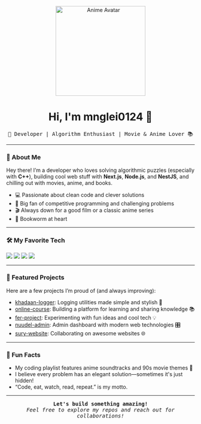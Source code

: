 <p align="center">
  <img src="https://user-images.githubusercontent.com/blurredfaceimage1.png" alt="Anime Avatar" width="240" />
</p>

<h1 align="center">Hi, I'm mnglei0124 👋</h1>

<p align="center">
  <samp>
    🍿 Developer | Algorithm Enthusiast | Movie & Anime Lover 📚
  </samp>
</p>

---

### 🚀 About Me

Hey there! I’m a developer who loves solving algorithmic puzzles (especially with **C++**), building cool web stuff with **Next.js**, **Node.js**, and **NestJS**, and chilling out with movies, anime, and books.

- 💻 Passionate about clean code and clever solutions
- 🧩 Big fan of competitive programming and challenging problems
- 🎬 Always down for a good film or a classic anime series
- 📖 Bookworm at heart

---

### 🛠️ My Favorite Tech

<img src="https://img.shields.io/badge/C++-00599C?style=for-the-badge&logo=cplusplus&logoColor=white"/>
<img src="https://img.shields.io/badge/Next.js-000000?style=for-the-badge&logo=nextdotjs&logoColor=white"/>
<img src="https://img.shields.io/badge/Node.js-339933?style=for-the-badge&logo=nodedotjs&logoColor=white"/>
<img src="https://img.shields.io/badge/NestJS-E0234E?style=for-the-badge&logo=nestjs&logoColor=white"/>

---

### 🌟 Featured Projects

Here are a few projects I’m proud of (and always improving):

- [khadaan-logger](https://github.com/mnglei0124/khadaan-logger): Logging utilities made simple and stylish 📝
- [online-course](https://github.com/mnglei0124/online-course): Building a platform for learning and sharing knowledge 📚
- [fer-project](https://github.com/mnglei0124/fer-project): Experimenting with fun ideas and cool tech 💡
- [nuudel-admin](https://github.com/mnglei0124/nuudel-admin): Admin dashboard with modern web technologies 🎛️
- [sury-website](https://github.com/tselmegkh/sury-website): Collaborating on awesome websites 🌐

---

### 🎉 Fun Facts

- My coding playlist features anime soundtracks and 90s movie themes 🎵
- I believe every problem has an elegant solution—sometimes it's just hidden!
- “Code, eat, watch, read, repeat.” is my motto.

---

<p align="center">
  <samp>
    <b>Let's build something amazing!</b> <br>
    <i>Feel free to explore my repos and reach out for collaborations!</i>
  </samp>
</p>
